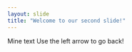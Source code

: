 ```yaml
---
layout: slide
title: "Welcome to our second slide!"
---
```

Mine text
Use the left arrow to go back!

